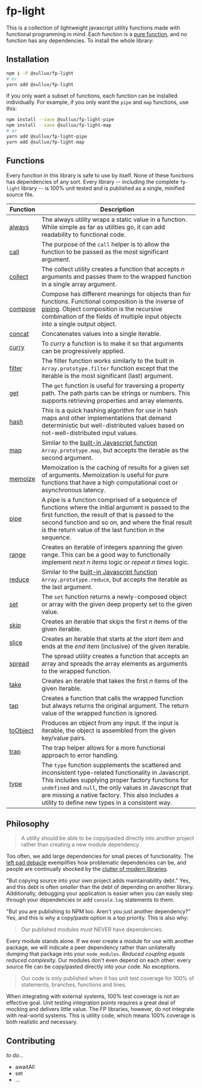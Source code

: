 # fp-light

This is a collection of lightweight javascript utility functions made with functional programming in mind. Each function is a [pure function](https://en.wikipedia.org/wiki/Pure_function), and no function has any dependencies. To install the whole library:

## Installation

```bash
npm i -P @sullux/fp-light
# or
yarn add @sullux/fp-light
```

If you only want a subset of functions, each function can be installed individually. For example, if you only want the `pipe` and `map` functions, use this:

```bash
npm install --save @sullux/fp-light-pipe
npm install --save @sullux/fp-light-map
# or
yarn add @sullux/fp-light-pipe
yarn add @sullux/fp-light-map
```

## Functions

Every function in this library is safe to use by itself. None of these functions has dependencies of any sort. Every library -- including the complete `fp-light` library -- is 100% unit tested and is published as a single, minified source file.

| Function | Description |
| -------- | ----------- |
| [always](https://github.com/Sullux/fp-light/tree/master/lib/always) | The always utility wraps a static value in a function. While simple as far as utilities go, it can add readability to functional code. |
| [call](https://github.com/Sullux/fp-light/tree/master/lib/call) | The purpose of the `call` helper is to allow the function to be passed as the most significant argument. |
| [collect](https://github.com/Sullux/fp-light/tree/master/lib/collect) | The collect utility creates a function that accepts _n_ arguments and passes them to the wrapped function in a single array argument. |
| [compose](https://github.com/Sullux/fp-light/tree/master/lib/compose) | Compose has different meanings for objects than for functions. Functional composition is the inverse of [piping](../pipe/README.md). Object composition is the recursive combination of the fields of multiple input objects into a single output object. |
| [concat](https://github.com/Sullux/fp-light/tree/master/lib/concat) | Concatenates values into a single iterable. |
| [curry](https://github.com/Sullux/fp-light/tree/master/lib/curry) | To _curry_ a function is to make it so that arguments can be progressively applied. |
| [filter](https://github.com/Sullux/fp-light/tree/master/lib/filter) | The filter function works similarly to the built in `Array.prototype.filter` function except that the iterable is the most significant (last) argument. |
| [get](https://github.com/Sullux/fp-light/tree/master/lib/get) | The `get` function is useful for traversing a property path. The path parts can be strings or numbers. This supports retrieving properties and array elements. |
| [hash](https://github.com/Sullux/fp-light/tree/master/lib/hash) | This is a quick hashing algorithm for use in hash maps and other implementations that demand deterministic but well-distributed values based on not-well-distributed input values. |
| [map](https://github.com/Sullux/fp-light/tree/master/lib/map) | Similar to the [built-in Javascript function](https://developer.mozilla.org/en-US/docs/Web/JavaScript/Reference/Global_Objects/Array/map) `Array.prototype.map`, but accepts the iterable as the second argument. |
| [memoize](https://github.com/Sullux/fp-light/tree/master/lib/memoize) | Memoization is the caching of results for a given set of arguments. Memoization is useful for pure functions that have a high computational cost or asynchronous latency. |
| [pipe](https://github.com/Sullux/fp-light/tree/master/lib/pipe) | A pipe is a function comprised of a sequence of functions where the initial argument is passed to the first function, the result of that is passed to the second function and so on, and where the final result is the return value of the last function in the sequence. |
| [range](https://github.com/Sullux/fp-light/tree/master/lib/range) | Creates an iterable of integers spanning the given range. This can be a good way to functionally implement _next n items_ logic or _repeat n times_ logic. |
| [reduce](https://github.com/Sullux/fp-light/tree/master/lib/reduce) | Similar to the [built-in Javascript function](https://developer.mozilla.org/en-US/docs/Web/JavaScript/Reference/Global_Objects/Array/reduce) `Array.prototype.reduce`, but accepts the iterable as the last argument. |
| [set](https://github.com/Sullux/fp-light/tree/master/lib/set) | The `set` function returns a newly-composed object or array with the given deep property set to the given value. |
| [skip](https://github.com/Sullux/fp-light/tree/master/lib/skip) | Creates an iterable that skips the first _n_ items of the given iterable. |
| [slice](https://github.com/Sullux/fp-light/tree/master/lib/slice) | Creates an iterable that starts at the _start_ item and ends at the _end_ item (inclusive) of the given iterable. |
| [spread](https://github.com/Sullux/fp-light/tree/master/lib/spread) | The spread utility creates a function that accepts an array and spreads the array elements as arguments to the wrapped function. |
| [take](https://github.com/Sullux/fp-light/tree/master/lib/take) | Creates an iterable that takes the first _n_ items of the given iterable. |
| [tap](https://github.com/Sullux/fp-light/tree/master/lib/tap) | Creates a function that calls the wrapped function but always returns the original argument. The return value of the wrapped function is ignored. |
| [toObject](https://github.com/Sullux/fp-light/tree/master/lib/to-object) | Produces an object from any input. If the input is iterable, the object is assembled from the given key/value pairs. |
| [trap](https://github.com/Sullux/fp-light/tree/master/lib/trap) | The trap helper allows for a more functional approach to error handling. |
| [type](https://github.com/Sullux/fp-light/tree/master/lib/type) | The `type` function supplements the scattered and inconsistent type-related functionality in Javascript. This includes supplying proper factory functions for `undefined` and `null`, the only values in Javascript that are missing a native factory. This also includes a utility to define new types in a consistent way. |

## Philosophy

> A utility should be able to be copy/pasted directly into another project rather than creating a new module dependency.

Too often, we add large dependencies for small pieces of functionality. The [left pad debacle](https://www.theregister.co.uk/2016/03/23/npm_left_pad_chaos/) exemplifies how problematic dependencies can be, and people are continually shocked by the [clutter of modern libraries](https://medium.com/s/silicon-satire/i-peeked-into-my-node-modules-directory-and-you-wont-believe-what-happened-next-b89f63d21558).

"But copying source into your own project adds maintainability debt." Yes, and this debt is often _smaller_ than the debt of depending on another library. Additionally, debugging your application is easier when you can easily step through your dependencies or add `console.log` statements to them.

"But you are publishing to NPM too. Aren't you just another dependency?" Yes, and this is why a copy/paste option is a top priority. This is also why:

> Our published modules must NEVER have dependencies.

Every module stands alone. If we ever create a module for use with another package, we will indicate a peer dependency rather than unilaterally dumping that package into your `node_modules`. _Reduced coupling equals reduced complexity._ Our modules don't even depend on each other: every source file can be copy/pasted directly into your code. No exceptions.

> Our code is only published when it has unit test coverage for 100% of statements, branches, functions and lines.

When integrating with external systems, 100% test coverage is not an effective goal. Unit testing integration points requires a great deal of mocking and delivers little value. The FP libraries, however, do not integrate with real-world systems. This is utility code, which means 100% coverage is both realistic and necessary.

## Contributing

_to do..._

* awaitAll
* set
* ...
